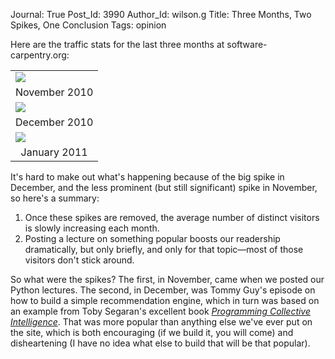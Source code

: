 Journal: True
Post_Id: 3990
Author_Id: wilson.g
Title: Three Months, Two Spikes, One Conclusion
Tags: opinion

<p>Here are the traffic stats for the last three months at software-carpentry.org:</p>
<table>
<tbody>
<tr>
<td><img src="{{root_path}}/files/2011/02/2010-11.png" /></td>
</tr>
<tr>
<td style="text-align: center;">November 2010</td>
</tr>
<tr>
<td><img src="{{root_path}}/files/2011/02/2010-12.png" /></td>
</tr>
<tr>
<td style="text-align: center;">December 2010</td>
</tr>
<tr>
<td><img src="{{root_path}}/files/2011/02/2011-01.png" /></td>
</tr>
<tr>
<td style="text-align: center;">January 2011</td>
</tr>
</tbody>
</table>
<p>It's hard to make out what's happening because of the big spike in December, and the less prominent (but still significant) spike in November, so here's a summary:</p>
<ol>
<li>Once these spikes are removed, the average number of distinct visitors is slowly increasing each month.</li>
<li>Posting a lecture on something popular boosts our readership dramatically, but only briefly, and only for that topic&mdash;most of those visitors don't stick around.</li>
</ol>
<p>So what were the spikes? The first, in November, came when we posted our Python lectures. The second, in December, was Tommy Guy's episode on how to build a simple recommendation engine, which in turn was based on an example from Toby Segaran's excellent book <a href="http://www.amazon.com/Programming-Collective-Intelligence-Building-Applications/dp/0596529325"><em>Programming Collective Intelligence</em></a>. That was more popular than anything else we've ever put on the site, which is both encouraging (if we build it, you will come) and disheartening (I have no idea what else to build that will be that popular).</p>
